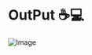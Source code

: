 # OutPut ☕💻
![Image](https://github.com/user-attachments/assets/04a02dd9-b0ba-4ea0-a57b-789c89500fe7)
